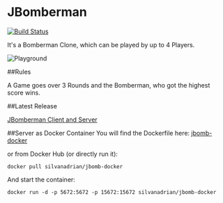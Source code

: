 # JBomberman
[![Build Status](https://travis-ci.org/HSR-SE2Proj/JBomberman.svg?branch=master)](https://travis-ci.org/HSR-SE2Proj/JBomberman)

It's a Bomberman Clone, which can be played by up to 4 Players.

![Playground](https://cloud.githubusercontent.com/assets/1950155/9037647/ae9253c6-39ed-11e5-85fe-2f7eba8ec1d1.png)

##Rules

A Game goes over 3 Rounds and the Bomberman, who got the highest score wins.

##Latest Release

<a href="https://github.com/silvanadrian/jbomberman/releases/latest">JBomberman Client and Server</a>

##Server as Docker Container
You will find the Dockerfile here:
<a href="https://github.com/silvanadrian/jbomb-docker">jbomb-docker</a>

or from Docker Hub (or directly run it):

    docker pull silvanadrian/jbomb-docker

And start the container:

    docker run -d -p 5672:5672 -p 15672:15672 silvanadrian/jbomb-docker
